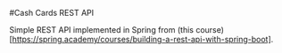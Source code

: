#Cash Cards REST API

Simple REST API implemented in Spring from (this course)[https://spring.academy/courses/building-a-rest-api-with-spring-boot].
